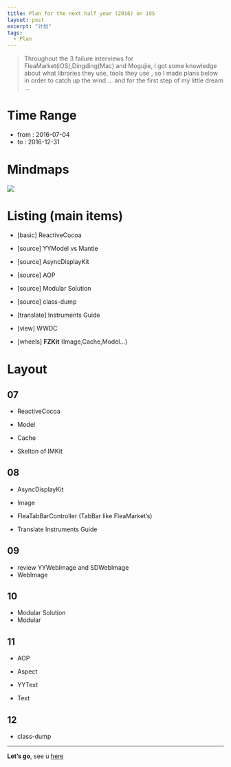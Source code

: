 ```yaml
---
title: Plan for the next half year (2016) on iOS 
layout: post
excerpt: "计划"
tags:
  - Plan
---
```


> Throughout the 3 failure interviews for FleaMarket(iOS),Dingding(Mac) and Mogujie, I got some knowledge about what libraries they use, tools they use , so I made plans below in order to catch up the wind ... and for the first step of my little dream ...

# Time Range

- from : 2016-07-04
- to : 2016-12-31

# Mindmaps

![](https://everettjf.github.io/stuff/plan/plan20162nd.png)

# Listing (main items)

- [basic] ReactiveCocoa

- [source] YYModel vs Mantle
- [source] AsyncDisplayKit
- [source] AOP
- [source] Modular Solution
- [source] class-dump

- [translate] Instruments Guide
- [view] WWDC

- [wheels] **FZKit** (Image,Cache,Model...)

# Layout

## 07

- ReactiveCocoa

- Model
- Cache

- Skelton of IMKit

## 08

- AsyncDisplayKit
- Image

- FleaTabBarController (TabBar like FleaMarket’s)

- Translate Instruments Guide

## 09

- review YYWebImage and SDWebImage
- WebImage

## 10

- Modular Solution
- Modular

## 11

- AOP
- Aspect

- YYText
- Text

## 12

- class-dump

---

**Let’s go**, see u [here](https://github.com/everettjf/FZKit)

